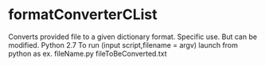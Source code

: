 # formatConverterCList
Converts provided file to a given dictionary format. Specific use. But can be modified. 
Python 2.7 
To run (input script,filename = argv) launch from python as ex. fileName.py fileToBeConverted.txt
